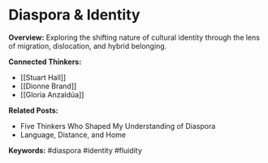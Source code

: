 # Diaspora & Identity

**Overview:**
Exploring the shifting nature of cultural identity through the lens of migration, dislocation, and hybrid belonging.

**Connected Thinkers:**
- [[Stuart Hall]]
- [[Dionne Brand]]
- [[Gloria Anzaldúa]]

**Related Posts:**
- Five Thinkers Who Shaped My Understanding of Diaspora
- Language, Distance, and Home

**Keywords:** #diaspora #identity #fluidity